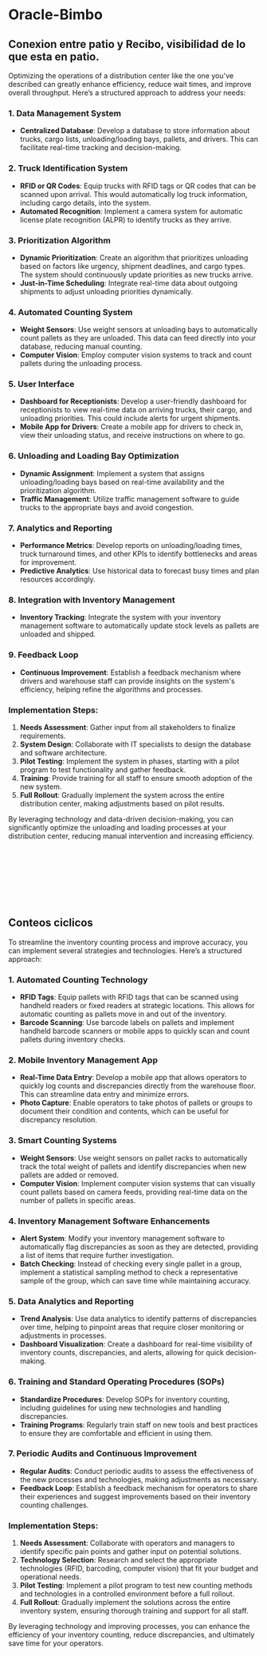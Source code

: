 # Oracle-Bimbo


## Conexion entre patio y Recibo, visibilidad de lo que esta en patio.



Optimizing the operations of a distribution center like the one you've described can greatly enhance efficiency, reduce wait times, and improve overall throughput. Here’s a structured approach to address your needs:

### 1. **Data Management System**
   - **Centralized Database**: Develop a database to store information about trucks, cargo lists, unloading/loading bays, pallets, and drivers. This can facilitate real-time tracking and decision-making.

### 2. **Truck Identification System**
   - **RFID or QR Codes**: Equip trucks with RFID tags or QR codes that can be scanned upon arrival. This would automatically log truck information, including cargo details, into the system.
   - **Automated Recognition**: Implement a camera system for automatic license plate recognition (ALPR) to identify trucks as they arrive.

### 3. **Prioritization Algorithm**
   - **Dynamic Prioritization**: Create an algorithm that prioritizes unloading based on factors like urgency, shipment deadlines, and cargo types. The system should continuously update priorities as new trucks arrive.
   - **Just-in-Time Scheduling**: Integrate real-time data about outgoing shipments to adjust unloading priorities dynamically.

### 4. **Automated Counting System**
   - **Weight Sensors**: Use weight sensors at unloading bays to automatically count pallets as they are unloaded. This data can feed directly into your database, reducing manual counting.
   - **Computer Vision**: Employ computer vision systems to track and count pallets during the unloading process.

### 5. **User Interface**
   - **Dashboard for Receptionists**: Develop a user-friendly dashboard for receptionists to view real-time data on arriving trucks, their cargo, and unloading priorities. This could include alerts for urgent shipments.
   - **Mobile App for Drivers**: Create a mobile app for drivers to check in, view their unloading status, and receive instructions on where to go.

### 6. **Unloading and Loading Bay Optimization**
   - **Dynamic Assignment**: Implement a system that assigns unloading/loading bays based on real-time availability and the prioritization algorithm.
   - **Traffic Management**: Utilize traffic management software to guide trucks to the appropriate bays and avoid congestion.

### 7. **Analytics and Reporting**
   - **Performance Metrics**: Develop reports on unloading/loading times, truck turnaround times, and other KPIs to identify bottlenecks and areas for improvement.
   - **Predictive Analytics**: Use historical data to forecast busy times and plan resources accordingly.

### 8. **Integration with Inventory Management**
   - **Inventory Tracking**: Integrate the system with your inventory management software to automatically update stock levels as pallets are unloaded and shipped.

### 9. **Feedback Loop**
   - **Continuous Improvement**: Establish a feedback mechanism where drivers and warehouse staff can provide insights on the system's efficiency, helping refine the algorithms and processes.

### Implementation Steps:
1. **Needs Assessment**: Gather input from all stakeholders to finalize requirements.
2. **System Design**: Collaborate with IT specialists to design the database and software architecture.
3. **Pilot Testing**: Implement the system in phases, starting with a pilot program to test functionality and gather feedback.
4. **Training**: Provide training for all staff to ensure smooth adoption of the new system.
5. **Full Rollout**: Gradually implement the system across the entire distribution center, making adjustments based on pilot results.

By leveraging technology and data-driven decision-making, you can significantly optimize the unloading and loading processes at your distribution center, reducing manual intervention and increasing efficiency.



 &nbsp; 


 &nbsp; 


 &nbsp; 


 &nbsp; 

## Conteos ciclicos

To streamline the inventory counting process and improve accuracy, you can implement several strategies and technologies. Here’s a structured approach:

### 1. **Automated Counting Technology**
   - **RFID Tags**: Equip pallets with RFID tags that can be scanned using handheld readers or fixed readers at strategic locations. This allows for automatic counting as pallets move in and out of the inventory.
   - **Barcode Scanning**: Use barcode labels on pallets and implement handheld barcode scanners or mobile apps to quickly scan and count pallets during inventory checks.

### 2. **Mobile Inventory Management App**
   - **Real-Time Data Entry**: Develop a mobile app that allows operators to quickly log counts and discrepancies directly from the warehouse floor. This can streamline data entry and minimize errors.
   - **Photo Capture**: Enable operators to take photos of pallets or groups to document their condition and contents, which can be useful for discrepancy resolution.

### 3. **Smart Counting Systems**
   - **Weight Sensors**: Use weight sensors on pallet racks to automatically track the total weight of pallets and identify discrepancies when new pallets are added or removed.
   - **Computer Vision**: Implement computer vision systems that can visually count pallets based on camera feeds, providing real-time data on the number of pallets in specific areas.

### 4. **Inventory Management Software Enhancements**
   - **Alert System**: Modify your inventory management software to automatically flag discrepancies as soon as they are detected, providing a list of items that require further investigation.
   - **Batch Checking**: Instead of checking every single pallet in a group, implement a statistical sampling method to check a representative sample of the group, which can save time while maintaining accuracy.

### 5. **Data Analytics and Reporting**
   - **Trend Analysis**: Use data analytics to identify patterns of discrepancies over time, helping to pinpoint areas that require closer monitoring or adjustments in processes.
   - **Dashboard Visualization**: Create a dashboard for real-time visibility of inventory counts, discrepancies, and alerts, allowing for quick decision-making.

### 6. **Training and Standard Operating Procedures (SOPs)**
   - **Standardize Procedures**: Develop SOPs for inventory counting, including guidelines for using new technologies and handling discrepancies.
   - **Training Programs**: Regularly train staff on new tools and best practices to ensure they are comfortable and efficient in using them.

### 7. **Periodic Audits and Continuous Improvement**
   - **Regular Audits**: Conduct periodic audits to assess the effectiveness of the new processes and technologies, making adjustments as necessary.
   - **Feedback Loop**: Establish a feedback mechanism for operators to share their experiences and suggest improvements based on their inventory counting challenges.

### Implementation Steps:
1. **Needs Assessment**: Collaborate with operators and managers to identify specific pain points and gather input on potential solutions.
2. **Technology Selection**: Research and select the appropriate technologies (RFID, barcoding, computer vision) that fit your budget and operational needs.
3. **Pilot Testing**: Implement a pilot program to test new counting methods and technologies in a controlled environment before a full rollout.
4. **Full Rollout**: Gradually implement the solutions across the entire inventory system, ensuring thorough training and support for all staff.

By leveraging technology and improving processes, you can enhance the efficiency of your inventory counting, reduce discrepancies, and ultimately save time for your operators.
